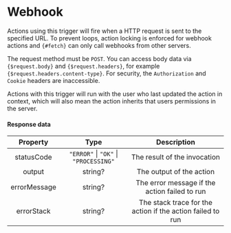 # Webhook

Actions using this trigger will fire when a HTTP request is sent to the specified URL. To prevent loops, action locking is enforced for webhook actions and `{#fetch}` can only call webhooks from other servers.

The request method must be `POST`. You can access body data via `{$request.body}` and `{$request.headers}`, for example `{$request.headers.content-type}`. For security, the `Authorization` and `Cookie` headers are inaccessible.

Actions with this trigger will run with the user who last updated the action in context, which will also mean the action inherits that users permissions in the server.

#### Response data

|   Property   |                 Type                  |                        Description                         |
| :----------: | :-----------------------------------: | :--------------------------------------------------------: |
|  statusCode  | `"ERROR"` \| `"OK"` \| `"PROCESSING"` |                The result of the invocation                |
|    output    |                string?                |                  The output of the action                  |
| errorMessage |                string?                |       The error message if the action failed to run        |
|  errorStack  |                string?                | The stack trace for the action if the action failed to run |
